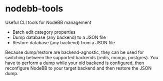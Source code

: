 # nodebb-tools
Useful CLI tools for NodeBB management

- Batch edit category properties
- Dump database (any backend) to a JSON file
- Restore database (any backend) from a JSON file

Because dump/restore are backend-agnostic, they can be used for switching between the supported backends (redis, mongo, postgres). You have to perform a dump while your old backend is configured, then reconfigure NodeBB to your target backend and then restore the JSON dump.
